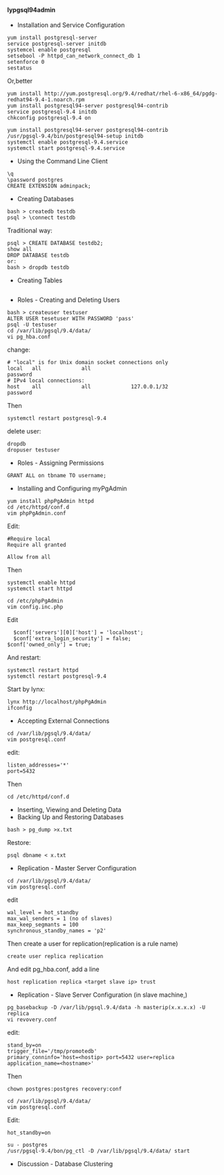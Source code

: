 #### lypgsql94admin
- Installation and Service Configuration
```
yum install postgresql-server
service postgresql-server initdb
systemcel enable postgresql
setsebool -P httpd_can_network_connect_db 1
setenforce 0
sestatus
```
Or,better
```
yum install http://yum.postgresql.org/9.4/redhat/rhel-6-x86_64/pgdg-redhat94-9.4-1.noarch.rpm
yum install postgresql94-server postgresql94-contrib
service postgresql-9.4 initdb
chkconfig postgresql-9.4 on
```

```(tested)
yum install postgresql94-server postgresql94-contrib
/usr/pgsql-9.4/bin/postgresql94-setup initdb
systemctl enable postgresql-9.4.service
systemctl start postgresql-9.4.service
```
- Using the Command Line Client
```
\q
\password postgres
CREATE EXTENSION adminpack;
```
- Creating Databases
```
bash > createdb testdb
psql > \connect testdb
```
Traditional way:
```
psql > CREATE DATABASE testdb2;
show all
DROP DATABASE testdb
or:
bash > dropdb testdb
```
- Creating Tables
```
```
- Roles - Creating and Deleting Users
```
bash > createuser testuser
ALTER USER tesetuser WITH PASSWORD 'pass'
psql -U testuser
cd /var/lib/pgsql/9.4/data/
vi pg_hba.conf
```
change:
```
# "local" is for Unix domain socket connections only
local   all             all                                     password
# IPv4 local connections:
host    all             all             127.0.0.1/32            password
```
Then
```
systemctl restart postgresql-9.4
```
delete user:
```
dropdb
dropuser testuser
```
- Roles - Assigning Permissions
```
GRANT ALL on tbname TO username;
```
- Installing and Configuring myPgAdmin
```
yum install phpPgAdmin httpd
cd /etc/httpd/conf.d
vim phpPgAdmin.conf
```
Edit:
```
#Require local
Require all granted

Allow from all
```
Then
```
systemctl enable httpd
systemctl start httpd
```
```
cd /etc/phpPgAdmin
vim config.inc.php
```
Edit
```
  $conf['servers'][0]['host'] = 'localhost';
  $conf['extra_login_security'] = false;
$conf['owned_only'] = true;
```
And restart:
```
systemctl restart httpd
systemctl restart postgresql-9.4
```
Start by lynx:
```
lynx http://localhost/phpPgAdmin
ifconfig
```
- Accepting External Connections
```
cd /var/lib/pgsql/9.4/data/
vim postgresql.conf
```
edit:
```
listen_addresses='*'
port=5432
```
Then
```
cd /etc/httpd/conf.d
```

- Inserting, Viewing and Deleting Data
- Backing Up and Restoring Databases
```
bash > pg_dump >x.txt
```
Restore:
```
psql dbname < x.txt
```
- Replication - Master Server Configuration
```
cd /var/lib/pgsql/9.4/data/
vim postgresql.conf
```
edit
```
wal_level = hot_standby
max_wal_senders = 1 (no of slaves)
max_keep_segmants = 100
synchronous_standby_names = 'p2'
```
Then create a user for replication(replication is a rule name)
```
create user replica replication
```
And edit pg_hba.conf, add a line
```
host replication replica <target slave ip> trust
```

- Replication - Slave Server Configuration
(in slave machine,)
```
pg_basebackup -D /var/lib/pgsql.9.4/data -h masterip(x.x.x.x) -U replica
vi revovery.conf
```
edit:
```
stand_by=on
trigger_file='/tmp/promotedb'
primary_conninfo='host=<hostip> port=5432 user=replica application_name=<hostname>'
```
Then
```
chown postgres:postgres recovery:conf
```

```
cd /var/lib/pgsql/9.4/data/
vim postgresql.conf
```
Edit:
```
hot_standby=on
```
```
su - postgres
/usr/pgsql-9.4/bon/pg_ctl -D /var/lib/pgsql/9.4/data/ start
```
- Discussion - Database Clustering





